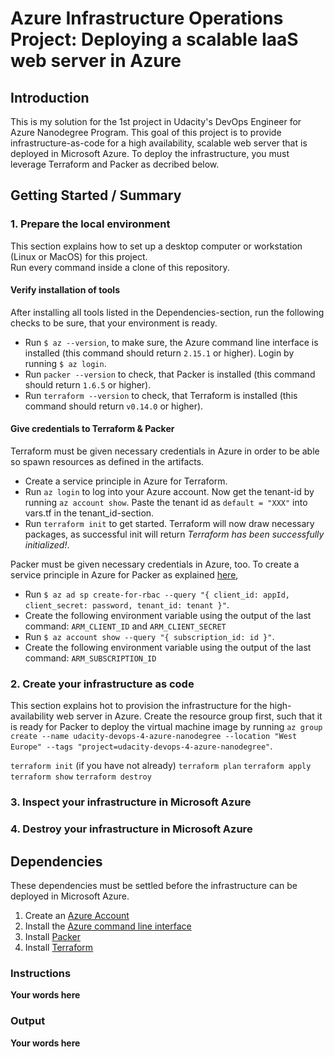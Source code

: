 # Azure Infrastructure Operations Project: Deploying a scalable IaaS web server in Azure

## Introduction
This is my solution for the 1st project in Udacity's DevOps Engineer for Azure Nanodegree Program.
This goal of this project is to provide infrastructure-as-code for a high availability, scalable web server that is deployed in Microsoft Azure. To deploy the infrastructure, you must leverage Terraform and Packer as decribed below.

## Getting Started / Summary
### 1. Prepare the local environment
This section explains how to set up a desktop computer or workstation (Linux or MacOS) for this project.  
Run every command inside a clone of this repository.

#### Verify installation of tools
After installing all tools listed in the Dependencies-section, run the following checks to be sure, that your environment is ready.

* Run `$ az --version`, to make sure, the Azure command line interface is installed (this command should return `2.15.1` or higher). Login by running `$ az login`.
* Run `packer --version` to check, that Packer is installed (this command should return `1.6.5` or higher).
* Run `terraform --version` to check, that Terraform is installed (this command should return `v0.14.0` or higher).

#### Give credentials to Terraform & Packer
Terraform must be given necessary credentials in Azure in order to be able so spawn resources as defined in the artifacts.

* Create a service principle in Azure for Terraform.
* Run `az login` to log into your Azure account. Now get the tenant-id by running `az account show`. Paste the tenant id as `default = "XXX"` into vars.tf in the tenant_id-section.
* Run `terraform init` to get started. Terraform will now draw necessary packages, as successful init will return *Terraform has been successfully initialized!*.

Packer must be given necessary credentials in Azure, too. To create a service principle in Azure for Packer as explained [here](https://docs.microsoft.com/en-us/azure/virtual-machines/linux/build-image-with-packer),   
* Run `$ az ad sp create-for-rbac --query "{ client_id: appId, client_secret: password, tenant_id: tenant }"`.
* Create the following environment variable using the output of the last command: `ARM_CLIENT_ID` and `ARM_CLIENT_SECRET`
* Run `$ az account show --query "{ subscription_id: id }"`.
* Create the following environment variable using the output of the last command: `ARM_SUBSCRIPTION_ID`


### 2. Create your infrastructure as code
This section explains hot to provision the infrastructure for the high-availability web server in Azure.
Create the resource group first, such that it is ready for Packer to deploy the virtual machine image by running `az group create --name udacity-devops-4-azure-nanodegree --location "West Europe" --tags "project=udacity-devops-4-azure-nanodegree"`.


`terraform init` (if you have not already)
`terraform plan`
`terraform apply`
`terraform show`
`terraform destroy`

### 3. Inspect your infrastructure in Microsoft Azure

### 4. Destroy your infrastructure in Microsoft Azure

## Dependencies
These dependencies must be settled before the infrastructure can be deployed in Microsoft Azure.
1. Create an [Azure Account](https://portal.azure.com)
2. Install the [Azure command line interface](https://docs.microsoft.com/en-us/cli/azure/install-azure-cli?view=azure-cli-latest)
3. Install [Packer](https://www.packer.io/downloads)
4. Install [Terraform](https://www.terraform.io/downloads.html)

### Instructions
**Your words here**

### Output
**Your words here**
